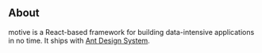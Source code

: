 ## About
motive is a React-based framework for building data-intensive applications in no time. It ships with [Ant Design System](https://refine.dev/).
